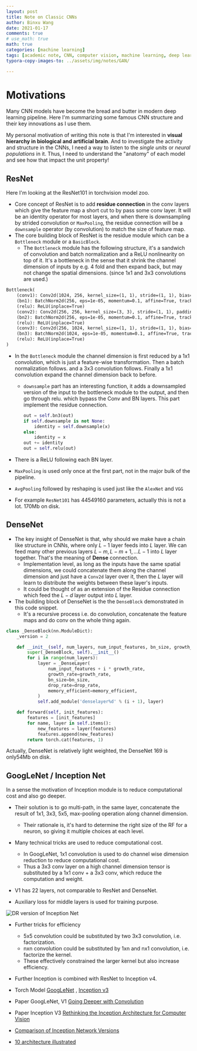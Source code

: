 ```yaml
---
layout: post
title: Note on Classic CNNs
author: Binxu Wang
date: 2021-01-17
comments: true
# use_math: true
math: true
categories: [machine learning]
tags: [academic note, CNN, computer vision, machine learning, deep learning, classics]
typora-copy-images-to: ../assets/img/notes/GAN/

---
```


Motivations 
====

Many CNN models have become the bread and butter in modern deep learning pipeline. Here I'm summarizing some famous CNN structure and their key innovations as I use them. 



My personal motivation of writing this note is that I'm interested in **visual hierarchy in biological and artificial brain**. And to investigate the activity and structure in the CNNs, I need a way to listen to the *single units* or *neural populations* in it. Thus, I need to understand the "anatomy" of each model and see how that impact the unit property! 



## ResNet 

Here I'm looking at the ResNet101 in torchvision model zoo. 

* Core concept of ResNet is to add **residue connection** in the conv layers which give the feature map a short cut to by pass some conv layer. It will be an identity operator for most layers, and when there is downsampling by strided convolution or `MaxPooling`, the residue connection will be a `downsample` operator (by convolution) to match the size of feature map. 
* The core building block of ResNet is the residue module which can be a `Bottleneck` module or a `BasicBlock`. 
  * The `Bottleneck` module has the following structure, it's a sandwich of convolution and batch normalization and a ReLU nonlinearity on top of it. It's a bottleneck in the sense that it shrink the channel dimension of inputs by e.g. 4 fold and then expand back, but may not change the spatial dimensions. (since 1x1 and 3x3 convolutions are used.) 

```tex
Bottleneck(
    (conv1): Conv2d(1024, 256, kernel_size=(1, 1), stride=(1, 1), bias=False)
    (bn1): BatchNorm2d(256, eps=1e-05, momentum=0.1, affine=True, track_running_stats=True)
    (relu): ReLU(inplace=True)
    (conv2): Conv2d(256, 256, kernel_size=(3, 3), stride=(1, 1), padding=(1, 1), bias=False)
    (bn2): BatchNorm2d(256, eps=1e-05, momentum=0.1, affine=True, track_running_stats=True)
    (relu): ReLU(inplace=True)
    (conv3): Conv2d(256, 1024, kernel_size=(1, 1), stride=(1, 1), bias=False)
    (bn3): BatchNorm2d(1024, eps=1e-05, momentum=0.1, affine=True, track_running_stats=True)
    (relu): ReLU(inplace=True)
)
```

* In the `Bottleneck` module the channel dimension is first reduced by a 1x1 convolution, which is just a feature-wise transformation. Then a batch normalization follows. and a 3x3 convolution follows. Finally a 1x1 convolution expand the channel dimension back to before. 

  * `downsample` part has an interesting function, it adds a downsampled version of the input to the bottleneck module to the output, and then go through relu. which bypass the Conv and BN layers. This part implement the residue connection. 

    ```python
    out = self.bn3(out)
    if self.downsample is not None:
    	identity = self.downsample(x)
    else:
        identity = x
    out += identity
    out = self.relu(out)
    ```

* There is a ReLU following each BN layer. 
* `MaxPooling` is used only once at the first part, not in the major bulk of the pipeline. 
* `AvgPooling` followed by reshaping is used just like the `AlexNet` and `VGG` 

* For example `ResNet101` has 44549160 parameters, actually this is not a lot. 170Mb on disk. 

## DenseNet

* The key insight of DenseNet is that, why should we make have a chain like structure in CNNs, where only $L-1$ layer feeds into $L$ layer. We can feed many other previous layers $L-m, L-m+1,...L-1$ into $L$ layer together. That's the meaning of **Dense** connection. 
  * Implementation level, as long as the inputs have the same spatial dimensions, we could concatenate them along the channel dimension and just have a `Conv2d` layer over it, then the $L$ layer will learn to distribute the weights between these layer's inputs. 
  * It could be thought of as an extension of the Residue connection which feed the $L-d$ layer output into $L$ layer. 
* The building block of DenseNet is the the `DenseBlock` demonstrated in this code snippet. 
  * It's a recursive process i.e. do convolution, concatenate the feature maps and do conv on the whole thing again. 

```python
class _DenseBlock(nn.ModuleDict):
    _version = 2

    def __init__(self, num_layers, num_input_features, bn_size, growth_rate, drop_rate, memory_efficient=False):
        super(_DenseBlock, self).__init__()
        for i in range(num_layers):
            layer = _DenseLayer(
                num_input_features + i * growth_rate,
                growth_rate=growth_rate,
                bn_size=bn_size,
                drop_rate=drop_rate,
                memory_efficient=memory_efficient,
            )
            self.add_module('denselayer%d' % (i + 1), layer)

    def forward(self, init_features):
        features = [init_features]
        for name, layer in self.items():
            new_features = layer(features)
            features.append(new_features)
        return torch.cat(features, 1)
```

Actually, DenseNet is relatively light weighted, the DenseNet 169 is only54Mb on disk. 





## GoogLeNet / Inception Net

In a sense the motivation of Inception module is to reduce computational cost and also go deeper. 

* Their solution is to go multi-path, in the same layer, concatenate the result of 1x1, 3x3, 5x5, max-pooling operation along channel dimension. 
  * Their rationale is, it's hard to determine the right size of the RF for a neuron, so giving it multiple choices at each level. 

* Many technical tricks are used to reduce computational cost. 
  * In GoogLeNet, 1x1 convolution is used to do channel wise dimension reduction to reduce computational cost. 
  * Thus a 3x3 conv layer on a high channel dimension tensor is substituted by a 1x1 conv + a 3x3 conv, which reduce the computation and weight. 
* V1 has 22 layers, not comparable to ResNet and DenseNet.
* Auxiliary loss for middle layers is used for training purpose. 

![DR version of Inception Net](https://miro.medium.com/max/700/1*U_McJnp7Fnif-lw9iIC5Bw.png)

* Further tricks for efficiency
  * 5x5 convolution could be substituted by two 3x3 convolution, i.e. factorization. 
  * nxn convolution could be substituted by 1xn and nx1 convolution, i.e. factorize the kernel. 
  * These effectively constrained the larger kernel but also increase efficiency. 
* Further Inception is combined with ResNet to Inception v4. 



* Torch Model [GoogLeNet](https://pytorch.org/hub/pytorch_vision_googlenet/) , [Inception v3](https://pytorch.org/hub/pytorch_vision_inception_v3/)



* Paper GoogLeNet, V1 [Going Deeper with Convolution](https://www.cv-foundation.org/openaccess/content_cvpr_2015/html/Szegedy_Going_Deeper_With_2015_CVPR_paper.html) 
* Paper Inception V3 [Rethinking the Inception Architecture for Computer Vision](http://arxiv.org/abs/1512.00567)



* [Comparison of Inception Network Versions ](https://towardsdatascience.com/a-simple-guide-to-the-versions-of-the-inception-network-7fc52b863202)

* [10 architecture illustrated](https://towardsdatascience.com/illustrated-10-cnn-architectures-95d78ace614d)



